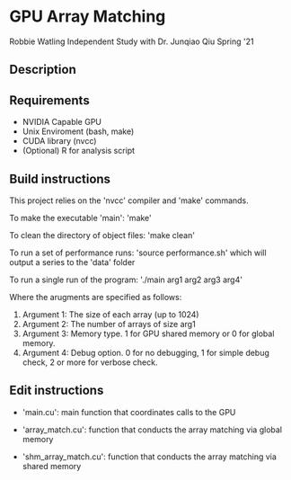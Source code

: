 # GPU Array Matching

Robbie Watling
Independent Study with Dr. Junqiao Qiu Spring '21

## Description

## Requirements
* NVIDIA Capable GPU
* Unix Enviroment (bash, make)
* CUDA library (nvcc)
* (Optional) R for analysis script

## Build instructions
This project relies on the 'nvcc' compiler and 'make' commands.

To make the executable 'main':
'make'

To clean the directory of object files:
'make clean'

To run a set of performance runs:
'source performance.sh'
which will output a series to the 'data' folder

To run a single run of the program:
'./main arg1 arg2 arg3 arg4'

Where the arugments are specified as follows:
1) Argument 1: The size of each array (up to 1024)
2) Argument 2: The number of arrays of size arg1
3) Argument 3: Memory type. 1 for GPU shared memory or 0 for global memory.
4) Argument 4: Debug option. 0 for no debugging, 1 for simple debug check, 2 or more for verbose check.

## Edit instructions
* 'main.cu': main function that coordinates calls to the GPU
* 'array_match.cu': function that conducts the array matching via global memory

* 'shm_array_match.cu': function that conducts the array matching via shared memory
